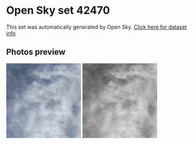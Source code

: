 # Open Sky set 42470
This set was automatically generated by Open Sky.
[Click here for dataset info](https://github.com/0x4248/opensky/blob/master/dataset/42470/info.json)
## Photos preview
<img src="https://raw.githubusercontent.com/0x4248/opensky/master/dataset/42470/photos.gif" width="200px"/>
<img src="https://raw.githubusercontent.com/0x4248/opensky/master/dataset/42470/photos_bw.gif" width="200px"/>

